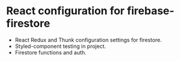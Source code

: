 # React configuration for firebase-firestore
  - React Redux and Thunk configuration settings for firestore.
  - Styled-component testing in project.
  - Firestore functions and auth.